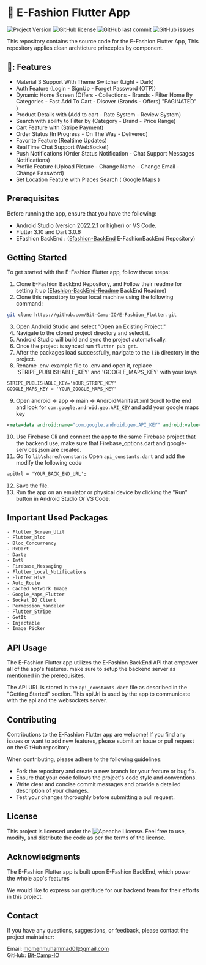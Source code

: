 # 📱 E-Fashion Flutter App
![Project Version](https://img.shields.io/badge/version-0.0.1-blue)
![GitHub license](https://img.shields.io/github/license/Bit-Camp-IO/E-Fashion_Flutter)
![GitHub last commit](https://img.shields.io/github/last-commit/Bit-Camp-IO/E-Fashion_Flutter)
![GitHub issues](https://img.shields.io/github/issues/Bit-Camp-IO/Bit-Camp-IO/E-Fashion_Flutter)

This repository contains the source code for the E-Fashion Flutter App, This repository applies clean archticture princeples by component.

## 🚀: Features

- Material 3 Support With Theme Switcher (Light - Dark)
- Auth Feature (Login - SignUp - Forget Password (OTP))
- Dynamic Home Screen (Offers - Collections - Brands - Filter Home By Categories - Fast Add To Cart - Disover (Brands - Offers) "PAGINATED" )
- Product Details with (Add to cart - Rate System - Review System)
- Search with ability to Filter by (Category - Brand - Price Range)
- Cart Feature with (Stripe Payment)
- Order Status (In Progress - On The Way - Delivered)
- Favorite Feature (Realtime Updates)
- RealTime Chat Support (WebSocket)
- Push Notifications (Order Status Notification  - Chat Support Messages Notifications)
- Profile Feature (Upload Picture - Change Name - Change Email - Change Password)
- Set Location Feature with Places Search ( Google Maps )

## Prerequisites

Before running the app, ensure that you have the following:

- Android Studio (version 2022.2.1 or higher) or VS Code.
- Flutter 3.10 and Dart 3.0.6
- EFashion BackEnd : ([Efashion-BackEnd](https://github.com/Bit-Camp-IO/E-Fashion_BackEnd) E-FashionBackEnd Repository)

## Getting Started

To get started with the E-Fashion Flutter app, follow these steps:

1. Clone E-Fashion BackEnd Repository, and Follow their readme for setting it up ([Efashion-BackEnd-Readme](https://github.com/Bit-Camp-IO/E-Fashion_BackEnd/blob/main/README.md) BackEnd Readme)
2. Clone this repository to your local machine using the following command:

```bash
git clone https://github.com/Bit-Camp-IO/E-Fashion_Flutter.git
```

3. Open Android Studio and select "Open an Existing Project."
4. Navigate to the cloned project directory and select it.
5. Android Studio will build and sync the project automatically.
6. Once the project is synced run `flutter pub get`.
7. After the packages load successfully, navigate to the `lib` directory in the project.
8. Rename .env-example file to .env and open it, replace 'STRIPE_PUBLISHABLE_KEY' and 'GOOGLE_MAPS_KEY' with your keys
 ```xml
STRIPE_PUBLISHABLE_KEY='YOUR_STRIPE_KEY'
GOOGLE_MAPS_KEY = 'YOUR_GOOGLE_MAPS_KEY'
```
9. Open android => app => main => AndroidManifast.xml
Scroll to the end and look for `com.google.android.geo.API_KEY` and add your google maps key
 ```xml
<meta-data android:name="com.google.android.geo.API_KEY" android:value="YOUR_GOOGLE_MAPS_KEY"/>
```
10. Use Firebase Cli and connect the app to the same Firebase project that the backend use, make sure that Firebase_options.dart and google-services.json are created.
11. Go To  `lib\shared\constants` Open `api_constants.dart` and add the modify the following code
```xml
apiUrl = 'YOUR_BACK_END_URL';
```
12. Save the file.
13. Run the app on an emulator or physical device by clicking the "Run" button in Android Studio Or VS Code.

## Important Used Packages
 ```xml
- Flutter_Screen_Util
- Flutter_bloc
- Bloc_Concurrency
- RxDart
- Dartz
- Intl
- Firebase_Messaging
- Flutter_Local_Notifications
- Flutter_Hive
- Auto_Route
- Cached_Network_Image
- Google_Maps_Flutter
- Socket_IO_Client
- Permession_handeler
- Flutter_Stripe
- GetIt
- Injectable
- Image_Picker
```

## API Usage

The E-Fashion Flutter app utilizes the E-Fashion BackEnd API that empower all of the app's features. make sure to setup the backend server as mentioned in the prerequisites.

The API URL is stored in the `api_constants.dart` file as described in the "Getting Started" section. This apiUrl is used by the app to communicate with the api and the websockets server.

## Contributing

Contributions to the E-Fashion Flutter app are welcome! If you find any issues or want to add new features, please submit an issue or pull request on the GitHub repository.

When contributing, please adhere to the following guidelines:

- Fork the repository and create a new branch for your feature or bug fix.
- Ensure that your code follows the project's code style and conventions.
- Write clear and concise commit messages and provide a detailed description of your changes.
- Test your changes thoroughly before submitting a pull request.

## License

This project is licensed under the ![Apeache License](https://img.shields.io/github/license/Bit-Camp-IO/E-Fashion_Flutter). Feel free to use, modify, and distribute the code as per the terms of the license.

## Acknowledgments

The E-Fashion Flutter app is built upon E-Fashion BackEnd, which power the whole app's features

We would like to express our gratitude for our backend team for their efforts in this project.

## Contact

If you have any questions, suggestions, or feedback, please contact the project maintainer:

Email: momenmuhammad01@gmail.com\
GitHub: [Bit-Camp-IO](https://github.com/Bit-Camp-IO)
